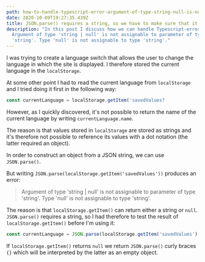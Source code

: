 ```yaml
---
path: how-to-handle-typescript-error-argument-of-type-string-null-is-not-assignable-to-parameter-of-type-string
date: 2020-10-09T19:27:35.439Z
title: JSON.parse() requires a string, so we have to make sure that it gets one
description: "In this post I discuss how we can handle Typescript-error:
  Argument of type 'string | null' is not assignable to parameter of type
  'string'. Type 'null' is not assignable to type 'string'."
---
```

I was trying to create a language switch that allows the user to change the language in which the site is displayed. I therefore stored the current language in the `localStorage`. 

At some other point I had to read the current language from `localStorage` and I tried doing it first in the following way: 

```javascript
const currentLanguage = localStorage.getItem('savedValues?
```

However, as I quickly discovered, it's not possible to return the name of the current language by writing `currentLanguage.name`. 

The reason is that values stored in `localStorage` are stored as strings and it's therefore not possible to reference its values with a dot notation (the latter required an object). 

In order to construct an object from a JSON string, we can use `JSON.parse()`. 

But writing `JSON.parse(localStorage.getItem('savedValues'))` produces an error: 

> Argument of type 'string | null' is not assignable to parameter of type 'string'. Type 'null' is not assignable to type 'string'.

The reason is that `localStorage.getItem()` can return either a string or `null`. `JSON.parse()` requires a string, so I had therefore to test the result of `localStorage.getItem()` before I'm using it:

```javascript
const currentLanguage = JSON.parse(localStorage.getItem('savedValues') || '{}')
```
If `localStorage.getItem()` returns `null` we return `JSON.parse()` curly braces `{}` which will be interpreted by the latter as an empty object.  
